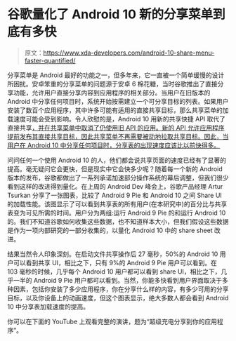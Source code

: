 # 谷歌量化了 Android 10 新的分享菜单到底有多快

> 原文：<https://www.xda-developers.com/android-10-share-menu-faster-quantified/>

分享菜单是 Android 最好的功能之一，但多年来，它一直被一个简单缓慢的设计所困扰。安卓笨重的分享菜单的问题源于安卓 6 棉花糖，当时谷歌推出了直接分享功能，允许用户直接分享内容到应用程序的相关部分。当用户在旧版本的 Android 中分享任何项目时，系统开始按需建立一个可分享目标的列表。如果用户安装了数百个应用程序，其中许多可能有适用的直接共享目标，那么共享菜单的加载速度可能会受到影响。令人欣慰的是，Android 10 用新的共享快捷 API 取代了直接共享[，并在共享菜单中取消了仍使用旧 API 的应用。新的 API 允许应用程序提前发布其直接共享目标，因此共享菜单不再需要被动地拉取共享目标。因此，当用户在 Android 10 中分享任何项目时，分享表的出现速度应该比以前快得多。](https://www.xda-developers.com/android-q-new-features/)

问问任何一个使用 Android 10 的人，他们都会说共享页面的速度已经有了显著的提高。毫无疑问它会更快，但是现实中它会快多少呢？随着每一个新的 Android 版本的发布，谷歌都做出了一系列承诺加速部分操作系统的幕后调整，但我们很少看到这样的改进得到量化。在上周的 Android Dev 峰会上，谷歌产品经理 Artur Tsurkan 分享了一张图表，比较了 Android 9 Pie 和 Android 10 之间 Share UI 的加载性能。该图显示了可以看到共享表的所有用户(在本研究中)的百分比与共享表变为可见所需的时间。用户分为两组:运行 Android 9 Pie 的和运行 Android 10 的。我们不知道谷歌如何收集这些数据，也不知道样本大小，但我们假设这些数据是作为一项内部研究的一部分收集的，以量化 Android 10 中的 share sheet 改进。

结果当然令人印象深刻。在启动文件共享操作后 27 毫秒，50%的 Android 10 用户可以看到共享 UI，相比之下，只有 9%的 Android 9 Pie 用户可以看到。在 103 毫秒的时候，几乎每个 Android 10 用户都可以看到 share UI，相比之下，几乎一半的 Android 9 Pie 用户都可以看到。当然，你能多快看到用户界面取决于多种因素，包括你安装了多少应用程序，你在分享什么样的内容，有多少可用的分享目标，以及你设备上的动画速度，但这个图表显示，绝大多数人都会看到 Android 10 中分享表加载速度的提高。

你可以在下面的 YouTube 上观看完整的演讲，题为“超级充电分享到你的应用程序”。